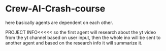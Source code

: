 # Crew-AI-Crash-course


here basically agents are dependent on each other. 

PROJECT INFO<<<<< so the first agent will research about the yt video from the yt channel based on user input, then the whole ino will be sent to another agent and based on the research info it will summarize it.
